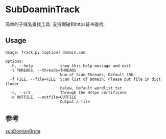 # SubDoaminTrack
简单的子域名查找工具.
支持爆破和https证书查找.

## Usage

```
Usage: Track.py [option] domain.com

Options:
  -h, --help            show this help message and exit
  -t THREADS, --threads=THREADS
                        Num of Scan Threads, Default 150
  -f FILE, --file=FILE  Scan list of Domain, Please put file in dict floder
                        below, Default wordlist.txt
  -c, --crt             Through the Https certificate
  -o OUTFILE, --outfile=OUTFILE
                        Output a file
```

## 参考

[subDomianBrute](https://github.com/lijiejie/subDomainsBrute)